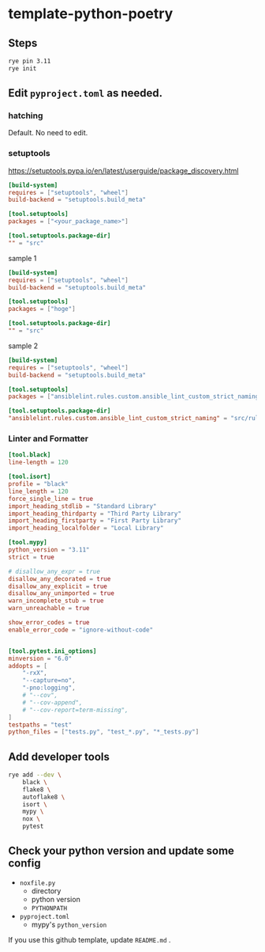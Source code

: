 # template-python-poetry

## Steps

```sh
rye pin 3.11
rye init
```

## Edit `pyproject.toml` as needed.

### hatching

Default. No need to edit.

### setuptools

<https://setuptools.pypa.io/en/latest/userguide/package_discovery.html>

```toml
[build-system]
requires = ["setuptools", "wheel"]
build-backend = "setuptools.build_meta"
```

```toml
[tool.setuptools]
packages = ["<your_package_name>"]
```

```toml
[tool.setuptools.package-dir]
"" = "src"
```

sample 1

```toml
[build-system]
requires = ["setuptools", "wheel"]
build-backend = "setuptools.build_meta"

[tool.setuptools]
packages = ["hoge"]

[tool.setuptools.package-dir]
"" = "src"
```

sample 2

```toml
[build-system]
requires = ["setuptools", "wheel"]
build-backend = "setuptools.build_meta"

[tool.setuptools]
packages = ["ansiblelint.rules.custom.ansible_lint_custom_strict_naming"]

[tool.setuptools.package-dir]
"ansiblelint.rules.custom.ansible_lint_custom_strict_naming" = "src/rules"
```

### Linter and Formatter

```toml
[tool.black]
line-length = 120

[tool.isort]
profile = "black"
line_length = 120
force_single_line = true
import_heading_stdlib = "Standard Library"
import_heading_thirdparty = "Third Party Library"
import_heading_firstparty = "First Party Library"
import_heading_localfolder = "Local Library"

[tool.mypy]
python_version = "3.11"
strict = true

# disallow_any_expr = true
disallow_any_decorated = true
disallow_any_explicit = true
disallow_any_unimported = true
warn_incomplete_stub = true
warn_unreachable = true

show_error_codes = true
enable_error_code = "ignore-without-code"


[tool.pytest.ini_options]
minversion = "6.0"
addopts = [
    "-rxX",
    "--capture=no",
    "-pno:logging",
    # "--cov",
    # "--cov-append",
    # "--cov-report=term-missing",
]
testpaths = "test"
python_files = ["tests.py", "test_*.py", "*_tests.py"]
```

## Add developer tools

```sh
rye add --dev \
    black \
    flake8 \
    autoflake8 \
    isort \
    mypy \
    nox \
    pytest
```

## Check your python version and update some config

- `noxfile.py`
  - directory
  - python version
  - `PYTHONPATH`
- `pyproject.toml`
  - mypy's `python_version`

If you use this github template, update `README.md` .
